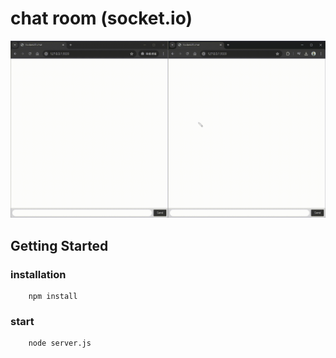 # chat room (socket.io)

![](./doc/output.gif)

## Getting Started
### installation
``` shell
    npm install
```

### start
``` shell
    node server.js
```